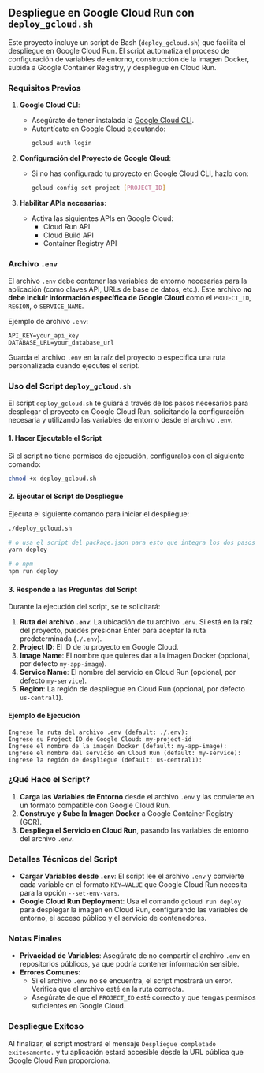 ## Despliegue en Google Cloud Run con `deploy_gcloud.sh`

Este proyecto incluye un script de Bash (`deploy_gcloud.sh`) que facilita el despliegue en Google Cloud Run. El script automatiza el proceso de configuración de variables de entorno, construcción de la imagen Docker, subida a Google Container Registry, y despliegue en Cloud Run.

### Requisitos Previos

1. **Google Cloud CLI**:

   - Asegúrate de tener instalada la [Google Cloud CLI](https://cloud.google.com/sdk/docs/install).
   - Autentícate en Google Cloud ejecutando:
     ```bash
     gcloud auth login
     ```

2. **Configuración del Proyecto de Google Cloud**:

   - Si no has configurado tu proyecto en Google Cloud CLI, hazlo con:
     ```bash
     gcloud config set project [PROJECT_ID]
     ```

3. **Habilitar APIs necesarias**:
   - Activa las siguientes APIs en Google Cloud:
     - Cloud Run API
     - Cloud Build API
     - Container Registry API

### Archivo `.env`

El archivo `.env` debe contener las variables de entorno necesarias para la aplicación (como claves API, URLs de base de datos, etc.). Este archivo **no debe incluir información específica de Google Cloud** como el `PROJECT_ID`, `REGION`, o `SERVICE_NAME`.

Ejemplo de archivo `.env`:

```plaintext
API_KEY=your_api_key
DATABASE_URL=your_database_url
```

Guarda el archivo `.env` en la raíz del proyecto o especifica una ruta personalizada cuando ejecutes el script.

### Uso del Script `deploy_gcloud.sh`

El script `deploy_gcloud.sh` te guiará a través de los pasos necesarios para desplegar el proyecto en Google Cloud Run, solicitando la configuración necesaria y utilizando las variables de entorno desde el archivo `.env`.

#### 1. Hacer Ejecutable el Script

Si el script no tiene permisos de ejecución, configúralos con el siguiente comando:

```bash
chmod +x deploy_gcloud.sh
```

#### 2. Ejecutar el Script de Despliegue

Ejecuta el siguiente comando para iniciar el despliegue:

```bash
./deploy_gcloud.sh

# o usa el script del package.json para esto que integra los dos pasos anteriores
yarn deploy

# o npm
npm run deploy
```

#### 3. Responde a las Preguntas del Script

Durante la ejecución del script, se te solicitará:

1. **Ruta del archivo `.env`**: La ubicación de tu archivo `.env`. Si está en la raíz del proyecto, puedes presionar Enter para aceptar la ruta predeterminada (`./.env`).
2. **Project ID**: El ID de tu proyecto en Google Cloud.
3. **Image Name**: El nombre que quieres dar a la imagen Docker (opcional, por defecto `my-app-image`).
4. **Service Name**: El nombre del servicio en Cloud Run (opcional, por defecto `my-service`).
5. **Region**: La región de despliegue en Cloud Run (opcional, por defecto `us-central1`).

#### Ejemplo de Ejecución

```plaintext
Ingrese la ruta del archivo .env (default: ./.env):
Ingrese su Project ID de Google Cloud: my-project-id
Ingrese el nombre de la imagen Docker (default: my-app-image):
Ingrese el nombre del servicio en Cloud Run (default: my-service):
Ingrese la región de despliegue (default: us-central1):
```

### ¿Qué Hace el Script?

1. **Carga las Variables de Entorno** desde el archivo `.env` y las convierte en un formato compatible con Google Cloud Run.
2. **Construye y Sube la Imagen Docker** a Google Container Registry (GCR).
3. **Despliega el Servicio en Cloud Run**, pasando las variables de entorno del archivo `.env`.

### Detalles Técnicos del Script

- **Cargar Variables desde `.env`**: El script lee el archivo `.env` y convierte cada variable en el formato `KEY=VALUE` que Google Cloud Run necesita para la opción `--set-env-vars`.
- **Google Cloud Run Deployment**: Usa el comando `gcloud run deploy` para desplegar la imagen en Cloud Run, configurando las variables de entorno, el acceso público y el servicio de contenedores.

### Notas Finales

- **Privacidad de Variables**: Asegúrate de no compartir el archivo `.env` en repositorios públicos, ya que podría contener información sensible.
- **Errores Comunes**:
  - Si el archivo `.env` no se encuentra, el script mostrará un error. Verifica que el archivo esté en la ruta correcta.
  - Asegúrate de que el `PROJECT_ID` esté correcto y que tengas permisos suficientes en Google Cloud.

### Despliegue Exitoso

Al finalizar, el script mostrará el mensaje `Despliegue completado exitosamente.` y tu aplicación estará accesible desde la URL pública que Google Cloud Run proporciona.
